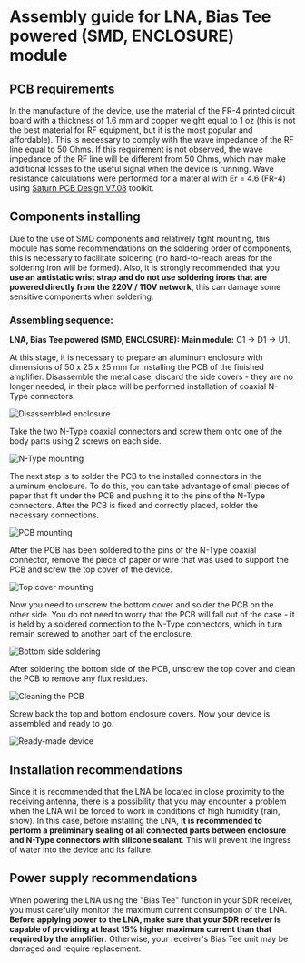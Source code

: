 # Assembly guide for LNA, Bias Tee powered (SMD, ENCLOSURE) module

## PCB requirements
In the manufacture of the device, use the material of the FR-4 printed circuit board with a thickness of 1.6 mm and copper weight equal to 1 oz (this is not the best material for RF equipment, but it is the most popular and affordable). This is necessary to comply with the wave impedance of the RF line equal to 50 Ohms. If this requirement is not observed, the wave impedance of the RF line will be different from 50 Ohms, which may make additional losses to the useful signal when the device is running. Wave resistance calculations were performed for a material with Er = 4.6 (FR-4) using [Saturn PCB Design V7.08](http://www.saturnpcb.com/pcb_toolkit/) toolkit.

## Components installing 
Due to the use of SMD components and relatively tight mounting, this module has some recommendations on the soldering order of components, this is necessary to facilitate soldering (no hard-to-reach areas for the soldering iron will be formed).
Also, it is strongly recommended that you **use an antistatic wrist strap and do not use soldering irons that are powered directly from the 220V / 110V network**, this can damage some sensitive components when soldering.

### Assembling sequence:

**LNA, Bias Tee powered (SMD, ENCLOSURE): Main module:** C1 -> D1 -> U1.

At this stage, it is necessary to prepare an aluminum enclosure with dimensions of 50 x 25 x 25 mm for installing the PCB of the finished amplifier. Disassemble the metal case, discard the side covers - they are no longer needed, in their place will be performed installation of coaxial N-Type connectors.

![Disassembled enclosure](../../Resources/LNA/Bias%20Tee%20powered/Disassembled-enclosure.png)  

Take the two N-Type coaxial connectors and screw them onto one of the body parts using 2 screws on each side.

![N-Type mounting](../../Resources/LNA/Bias%20Tee%20powered/N-Type-mounting.png)  

The next step is to solder the PCB to the installed connectors in the aluminum enclosure. To do this, you can take advantage of small pieces of paper that fit under the PCB and pushing it to the pins of the N-Type connectors. After the PCB is fixed and correctly placed, solder the necessary connections.  

![PCB mounting](../../Resources/LNA/Bias%20Tee%20powered/PCB-mounting.png)  

After the PCB has been soldered to the pins of the N-Type coaxial connector, remove the piece of paper or wire that was used to support the PCB and screw the top cover of the device.

![Top cover mounting](../../Resources/LNA/Bias%20Tee%20powered/Top-cover-mounting.png)  

Now you need to unscrew the bottom cover and solder the PCB on the other side. You do not need to worry that the PCB will fall out of the case - it is held by a soldered connection to the N-Type connectors, which in turn remain screwed to another part of the enclosure.

![Bottom side soldering](../../Resources/LNA/Bias%20Tee%20powered/Bottom-side-soldering.png)  

After soldering the bottom side of the PCB, unscrew the top cover and clean the PCB to remove any flux residues. 

![Cleaning the PCB](../../Resources/LNA/Bias%20Tee%20powered/Cleaning-the-PCB.png)  

Screw back the top and bottom enclosure covers. Now your device is assembled and ready to go.

![Ready-made device](../../Resources/LNA/Bias%20Tee%20powered/Enclosure-Ready-made-device.png)  

## Installation recommendations
Since it is recommended that the LNA be located in close proximity to the receiving antenna, there is a possibility that you may encounter a problem when the LNA will be forced to work in conditions of high humidity (rain, snow). In this case, before installing the LNA, **it is recommended to perform a preliminary sealing of all connected parts between enclosure and N-Type connectors with silicone sealant**. This will prevent the ingress of water into the device and its failure.

## Power supply recommendations
When powering the LNA using the "Bias Tee" function in your SDR receiver, you must carefully monitor the maximum current consumption of the LNA. **Before applying power to the LNA, make sure that your SDR receiver is capable of providing at least 15% higher maximum current than that required by the amplifier**. Otherwise, your receiver's Bias Tee unit may be damaged and require replacement.
